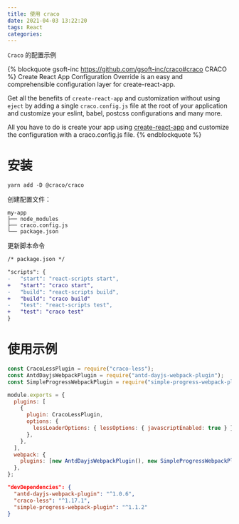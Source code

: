 ```yaml
---
title: 使用 craco
date: 2021-04-03 13:22:20
tags: React
categories:
---
```


`Craco` 的配置示例

<!--more-->

{% blockquote gsoft-inc https://github.com/gsoft-inc/craco#craco CRACO %}
Create React App Configuration Override is an easy and comprehensible configuration layer for create-react-app.

Get all the benefits of `create-react-app` and customization without using `eject` by adding a single `craco.config.js` file at the root of your application and customize your eslint, babel, postcss configurations and many more.

All you have to do is create your app using [create-react-app](https://create-react-app.dev/) and customize the configuration with a craco.config.js file.
{% endblockquote %}

# 安装

```shell
yarn add -D @craco/craco
```

创建配置文件：

```
my-app
├── node_modules
├── craco.config.js
└── package.json
```

更新脚本命令

```diff
/* package.json */

"scripts": {
-   "start": "react-scripts start",
+   "start": "craco start",
-   "build": "react-scripts build",
+   "build": "craco build"
-   "test": "react-scripts test",
+   "test": "craco test"
}
```

# 使用示例

```js
const CracoLessPlugin = require("craco-less");
const AntdDayjsWebpackPlugin = require("antd-dayjs-webpack-plugin");
const SimpleProgressWebpackPlugin = require("simple-progress-webpack-plugin");

module.exports = {
  plugins: [
    {
      plugin: CracoLessPlugin,
      options: {
        lessLoaderOptions: { lessOptions: { javascriptEnabled: true } },
      },
    },
  ],
  webpack: {
    plugins: [new AntdDayjsWebpackPlugin(), new SimpleProgressWebpackPlugin()],
  },
};
```

```json
"devDependencies": {
  "antd-dayjs-webpack-plugin": "^1.0.6",
  "craco-less": "^1.17.1",
  "simple-progress-webpack-plugin": "^1.1.2"
}
```
